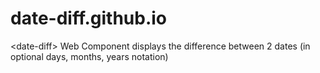 # date-diff.github.io
&lt;date-diff> Web Component displays the difference between 2 dates (in optional days, months, years notation)
